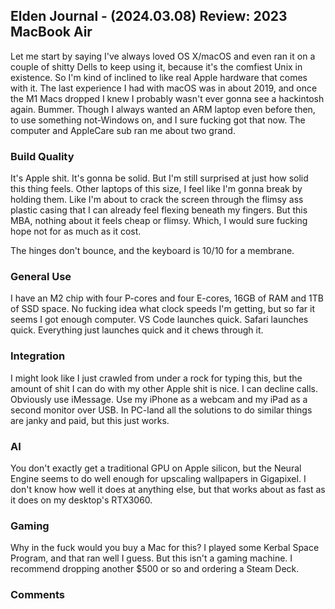 ## Elden Journal - (2024.03.08) Review: 2023 MacBook Air

Let me start by saying I've always loved OS X/macOS and even ran it on a
couple of shitty Dells to keep using it, because it's the comfiest Unix in
existence. So I'm kind of inclined to like real Apple hardware that comes with
it. The last experience I had with macOS was in about 2019, and once the M1
Macs dropped I knew I probably wasn't ever gonna see a hackintosh again.
Bummer. Though I always wanted an ARM laptop even before then, to use something
not-Windows on, and I sure fucking got that now. The computer and AppleCare sub
ran me about two grand.

### Build Quality
It's Apple shit. It's gonna be solid. But I'm still surprised at just how solid
this thing feels. Other laptops of this size, I feel like I'm gonna break by
holding them. Like I'm about to crack the screen through the flimsy ass plastic
casing that I can already feel flexing beneath my fingers. But this MBA,
nothing about it feels cheap or flimsy. Which, I would sure fucking hope not
for as much as it cost.

The hinges don't bounce, and the keyboard is 10/10 for a membrane.

### General Use
I have an M2 chip with four P-cores and four E-cores, 16GB of RAM and 1TB of
SSD space. No fucking idea what clock speeds I'm getting, but so far it seems I
got enough computer. VS Code launches quick. Safari launches quick. Everything
just launches quick and it chews through it.

### Integration
I might look like I just crawled from under a rock for typing this, but the
amount of shit I can do with my other Apple shit is nice. I can decline calls.
Obviously use iMessage. Use my iPhone as a webcam and my iPad as a second
monitor over USB. In PC-land all the solutions to do similar things are janky
and paid, but this just works.

### AI
You don't exactly get a traditional GPU on Apple silicon, but the Neural Engine
seems to do well enough for upscaling wallpapers in Gigapixel. I don't know how
well it does at anything else, but that works about as fast as it does on my
desktop's RTX3060.

### Gaming
Why in the fuck would you buy a Mac for this? I played some Kerbal Space
Program, and that ran well I guess. But this isn't a gaming machine. I
recommend dropping another $500 or so and ordering a Steam Deck.

### Comments

